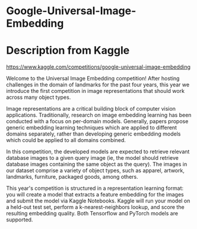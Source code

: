 # Google-Universal-Image-Embedding

# Description from Kaggle
https://www.kaggle.com/competitions/google-universal-image-embedding

Welcome to the Universal Image Embedding competition! After hosting challenges in the domain of landmarks for the past four years, this year we introduce the first competition in image representations that should work across many object types.

Image representations are a critical building block of computer vision applications. Traditionally, research on image embedding learning has been conducted with a focus on per-domain models. Generally, papers propose generic embedding learning techniques which are applied to different domains separately, rather than developing generic embedding models which could be applied to all domains combined.

In this competition, the developed models are expected to retrieve relevant database images to a given query image (ie, the model should retrieve database images containing the same object as the query). The images in our dataset comprise a variety of object types, such as apparel, artwork, landmarks, furniture, packaged goods, among others.

This year's competition is structured in a representation learning format: you will create a model that extracts a feature embedding for the images and submit the model via Kaggle Notebooks. Kaggle will run your model on a held-out test set, perform a k-nearest-neighbors lookup, and score the resulting embedding quality. Both Tensorflow and PyTorch models are supported.
